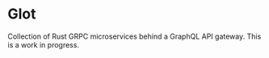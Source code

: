 # Glot

Collection of Rust GRPC microservices behind a GraphQL API gateway. This is a work in progress.
